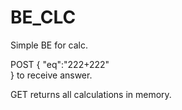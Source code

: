 # BE_CLC

Simple BE for calc.

POST
{
"eq":"222+222"  
}
to receive answer.

GET returns all calculations in memory.
